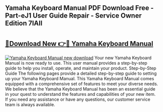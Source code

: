 ## Yamaha Keyboard Manual PDF Download Free - Part-eJ1 User Guide Repair - Service Owner Edition 7IAIl

# <h2><a href="http://cf29930.oget.top/?id=Yamaha+Keyboard+Manual">🔗Download New 👉🔴 Yamaha Keyboard Manual</a></h2>

[![Yamaha Keyboard Manual new download](https://i.imgur.com/5g1atiW.png)](http://cf29930.oget.top/?id=Yamaha+Keyboard+Manual)
Your new Yamaha Keyboard Manual is now ready to use. This user manual provides a step-by-step guide to help you install, operate, and maintain your product. Step-by-Step Guide The following pages provide a detailed step-by-step guide to setting up your Yamaha Keyboard Manual. This Yamaha Keyboard Manual comes equipped with a comprehensive set of features to meet your diverse needs. We believe that the Yamaha Keyboard Manual has been an essential guide in your quest to understand the features and capabilities of your new item. If you need any assistance or have any questions, our customer service team is always available.
